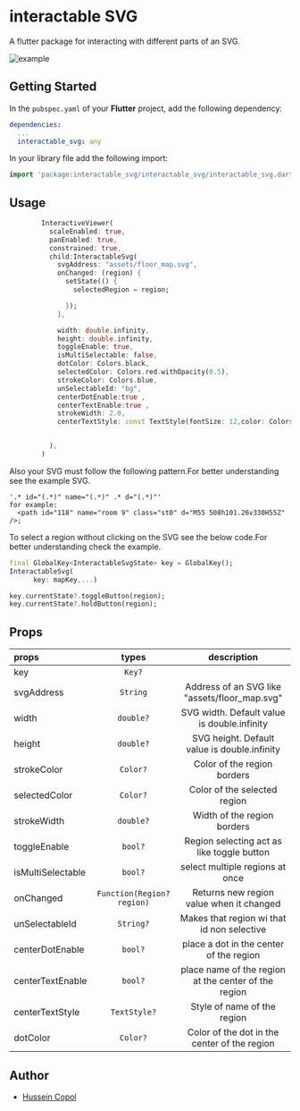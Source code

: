 # interactable SVG

A flutter package for interacting with different parts of an SVG.

![example](https://user-images.githubusercontent.com/43154747/208787228-6dda3327-585d-4bae-a099-ad2b6f9170ed.gif)


## Getting Started

In the `pubspec.yaml` of your **Flutter** project, add the following dependency:

```yaml
dependencies:
  ...
  interactable_svg: any
```

In your library file add the following import:

```dart
import 'package:interactable_svg/interactable_svg/interactable_svg.dart';
```

## Usage

```dart
        InteractiveViewer(
          scaleEnabled: true,
          panEnabled: true,
          constrained: true,
          child:InteractableSvg(
            svgAddress: "assets/floor_map.svg",
            onChanged: (region) {
              setState(() {
                selectedRegion = region;

              });
            },

            width: double.infinity,
            height: double.infinity,
            toggleEnable: true,
            isMultiSelectable: false,
            dotColor: Colors.black,
            selectedColor: Colors.red.withOpacity(0.5),
            strokeColor: Colors.blue,
            unSelectableId: "bg",
            centerDotEnable:true ,
            centerTextEnable:true ,
            strokeWidth: 2.0,
            centerTextStyle: const TextStyle(fontSize: 12,color: Colors.black),


          ),
        )
```

Also your SVG must follow the following pattern.For better understanding see the example SVG.
```
'.* id="(.*)" name="(.*)" .* d="(.*)"'
for example:
  <path id="118" name="room 9" class="st0" d="M55 508h101.26v330H55Z" />;

```
To select a region without clicking on the SVG see the below code.For better understanding check the example.
```dart
final GlobalKey<InteractableSvgState> key = GlobalKey();
InteractableSvg(
      key: mapKey,...)

key.currentState?.toggleButton(region);
key.currentState?.holdButton(region);
```
## Props
| props                   |           types            |                     description                      |
| :---------------------- |:--------------------------:|:----------------------------------------------------:|
| key        |           `Key?`           |                                                      |
| svgAddress       |          `String`          |    Address of an SVG like  "assets/floor_map.svg"    |
| width           |         `double?`          |     SVG width. Default value is double.infinity      |
| height       |         `double?`          |     SVG height. Default value is double.infinity     |
| strokeColor       |          `Color?`          |             Color of the region borders              |
| selectedColor       |          `Color?`          |             Color of the selected region             |
| strokeWidth |         `double?`          |             Width of the region borders              |
| toggleEnable |          `bool?`           |      Region selecting act as like toggle button      |
| isMultiSelectable |          `bool?`           |          select multiple regions at once         |
| onChanged       | `Function(Region? region)` |       Returns new region value when it changed       |
| unSelectableId |         `String?`          |      Makes that region wi that id non selective      |
| centerDotEnable |          `bool?`           |       place a dot in the center of the region        |
| centerTextEnable |          `bool?`           | place name of the region at the center of the region |
| centerTextStyle |        `TextStyle?`        |             Style of name of the region              |
| dotColor |          `Color?`          |     Color of the dot in the center of the region     |

Author
------

* [Hussein Copol](https://github.com/HusseinCopol)
